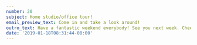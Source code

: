 ```yaml
---
number: 20
subject: Home studio/office tour!
email_preview_text: Come in and take a look around!
outro_text: Have a fantastic weekend everybody! See you next week. Cheers -J
date: '2019-01-18T08:31:44-08:00'
---
```


